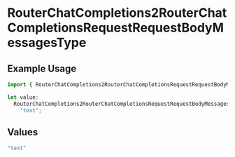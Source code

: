 # RouterChatCompletions2RouterChatCompletionsRequestRequestBodyMessagesType

## Example Usage

```typescript
import { RouterChatCompletions2RouterChatCompletionsRequestRequestBodyMessagesType } from "orq-poc-typescript/models/operations";

let value:
  RouterChatCompletions2RouterChatCompletionsRequestRequestBodyMessagesType =
    "text";
```

## Values

```typescript
"text"
```